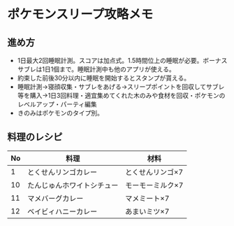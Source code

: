 # ポケモンスリープ攻略メモ

## 進め方

- 1日最大2回睡眠計測。スコアは加点式。1.5時間位上の睡眠が必要。ボーナスサブレは1日1個まで。睡眠計測中も他のアプリが使える。
- 約束した前後30分以内に睡眠を開始するとスタンプが貰える。
- 睡眠計測→寝顔収集・サブレをあげる→スリープポイントを回収してサブレ等を購入→1日3回料理・適宜集めてくれた木のみや食材を回収・ポケモンのレベルアップ・パーティ編集
- きのみはポケモンのタイプ別。


## 料理のレシピ
  
No|料理|材料
--|--|--
1|とくせんリンゴカレー|とくせんリンゴ×7
10|たんじゅんホワイトシチュー|モーモーミルク×7
11|マメバーグカレー|マメミート×7
12|ベイビィハニーカレー|あまいミツ×7


<!-- 
未確認|とけるオムカレー|とくせんエッグ×10 あんみんトマト×6
未確認|サンパワートマトカレー|あんみんトマト×10 げきからハーブ×5
未確認|満腹チーズバーグカレー|マメミート×8 モーモーミルク×8
|モーモーカプレーゼ|あんみんトマト×6 モーモーミルク×12 オイル×5
|クラフトサイコソーダ|あまいミツ9
|モーモーホットミルク|モーモーミルク7
|マイペースやさいジュース|あんみんトマト×9 とくせんリンゴ×7
|満腹チーズバーグカレーで|マメミート×8　モーモーミルク×8

1|||
1|||
1|||
1|||
1|||
1|||

-->
